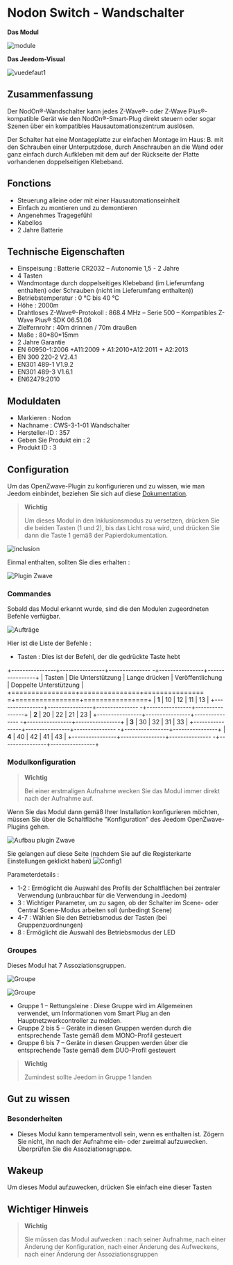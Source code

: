 # Nodon Switch - Wandschalter

**Das Modul**

![module](images/nodon.wallswitch/module.jpg)

**Das Jeedom-Visual**

![vuedefaut1](images/nodon.wallswitch/vuedefaut1.jpg)

## Zusammenfassung

Der NodOn®-Wandschalter kann jedes Z-Wave®- oder Z-Wave Plus®-kompatible Gerät wie den NodOn®-Smart-Plug direkt steuern oder sogar Szenen über ein kompatibles Hausautomationszentrum auslösen.

Der Schalter hat eine Montageplatte zur einfachen Montage im Haus: B. mit den Schrauben einer Unterputzdose, durch Anschrauben an die Wand oder ganz einfach durch Aufkleben mit dem auf der Rückseite der Platte vorhandenen doppelseitigen Klebeband.

## Fonctions

-   Steuerung alleine oder mit einer Hausautomationseinheit
-   Einfach zu montieren und zu demontieren
-   Angenehmes Tragegefühl
-   Kabellos
-   2 Jahre Batterie

## Technische Eigenschaften

-   Einspeisung : Batterie CR2032 – Autonomie 1,5 - 2 Jahre
-   4 Tasten
-   Wandmontage durch doppelseitiges Klebeband (im Lieferumfang enthalten) oder Schrauben (nicht im Lieferumfang enthalten))
-   Betriebstemperatur : 0 °C bis 40 °C
-   Höhe : 2000m
-   Drahtloses Z-Wave®-Protokoll : 868.4 MHz – Serie 500 – Kompatibles Z-Wave Plus® SDK 06.51.06
-   Zielfernrohr : 40m drinnen / 70m draußen
-   Maße : 80\*80\*15mm
-   2 Jahre Garantie
-   EN 60950-1:2006 +A11:2009 + A1:2010+A12:2011 + A2:2013
-   EN 300 220-2 V2.4.1
-   EN301 489-1 V1.9.2
-   EN301 489-3 V1.6.1
-   EN62479:2010

## Moduldaten

-   Markieren : Nodon
-   Nachname : CWS-3-1-01 Wandschalter
-   Hersteller-ID : 357
-   Geben Sie Produkt ein : 2
-   Produkt ID : 3

## Configuration

Um das OpenZwave-Plugin zu konfigurieren und zu wissen, wie man Jeedom einbindet, beziehen Sie sich auf diese [Dokumentation](https://doc.jeedom.com/de_DE/plugins/automation%20protocol/openzwave/).

> **Wichtig**
>
> Um dieses Modul in den Inklusionsmodus zu versetzen, drücken Sie die beiden Tasten (1 und 2), bis das Licht rosa wird, und drücken Sie dann die Taste 1 gemäß der Papierdokumentation.

![inclusion](images/nodon.wallswitch/inclusion.jpg)

Einmal enthalten, sollten Sie dies erhalten :

![Plugin Zwave](images/nodon.wallswitch/information.jpg)

### Commandes

Sobald das Modul erkannt wurde, sind die den Modulen zugeordneten Befehle verfügbar.

![Aufträge](images/nodon.wallswitch/commandes.jpg)

Hier ist die Liste der Befehle :

-   Tasten : Dies ist der Befehl, der die gedrückte Taste hebt

+----------------+----------------+--------------- -+----------------+----------------+
| Tasten        | Die Unterstützung          | Lange drücken     | Veröffentlichung    | Doppelte Unterstützung   |
+================+===============+=============== =+================+================+
| **1**          | 10             | 12             | 11             | 13             |
+----------------+----------------+--------------- -+----------------+----------------+
| **2**          | 20             | 22             | 21             | 23             |
+----------------+----------------+--------------- -+----------------+----------------+
| **3**          | 30             | 32             | 31             | 33             |
+----------------+----------------+--------------- -+----------------+----------------+
| **4**          | 40             | 42             | 41             | 43             |
+----------------+----------------+--------------- -+----------------+----------------+

### Modulkonfiguration

> **Wichtig**
>
> Bei einer erstmaligen Aufnahme wecken Sie das Modul immer direkt nach der Aufnahme auf.

Wenn Sie das Modul dann gemäß Ihrer Installation konfigurieren möchten, müssen Sie über die Schaltfläche "Konfiguration" des Jeedom OpenZwave-Plugins gehen.

![Aufbau plugin Zwave](images/plugin/bouton_configuration.jpg)

Sie gelangen auf diese Seite (nachdem Sie auf die Registerkarte Einstellungen geklickt haben)
![Config1](images/nodon.wallswitch/config1.jpg)

Parameterdetails :

-   1-2 : Ermöglicht die Auswahl des Profils der Schaltflächen bei zentraler Verwendung (unbrauchbar für die Verwendung in Jeedom)
-   3 : Wichtiger Parameter, um zu sagen, ob der Schalter im Scene- oder Central Scene-Modus arbeiten soll (unbedingt Scene)
-   4-7 : Wählen Sie den Betriebsmodus der Tasten (bei Gruppenzuordnungen)
-   8 : Ermöglicht die Auswahl des Betriebsmodus der LED

### Groupes

Dieses Modul hat 7 Assoziationsgruppen.

![Groupe](images/nodon.wallswitch/groupe.jpg)

![Groupe](images/nodon.wallswitch/groupe2.jpg)

-   Gruppe 1 – Rettungsleine : Diese Gruppe wird im Allgemeinen verwendet, um Informationen vom Smart Plug an den Hauptnetzwerkcontroller zu melden.
-   Gruppe 2 bis 5 – Geräte in diesen Gruppen werden durch die entsprechende Taste gemäß dem MONO-Profil gesteuert
-   Gruppe 6 bis 7 – Geräte in diesen Gruppen werden über die entsprechende Taste gemäß dem DUO-Profil gesteuert

> **Wichtig**
>
> Zumindest sollte Jeedom in Gruppe 1 landen

## Gut zu wissen

### Besonderheiten

-   Dieses Modul kann temperamentvoll sein, wenn es enthalten ist. Zögern Sie nicht, ihn nach der Aufnahme ein- oder zweimal aufzuwecken. Überprüfen Sie die Assoziationsgruppe.

## Wakeup

Um dieses Modul aufzuwecken, drücken Sie einfach eine dieser Tasten

## Wichtiger Hinweis

> **Wichtig**
>
> Sie müssen das Modul aufwecken : nach seiner Aufnahme, nach einer Änderung der Konfiguration, nach einer Änderung des Aufweckens, nach einer Änderung der Assoziationsgruppen

